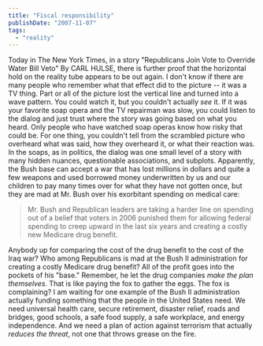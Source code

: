 ```yaml
---
title: "Fiscal responsibility"
publishDate: "2007-11-07"
tags: 
  - "reality"
---
```


Today in The New York Times, in a story "Republicans Join Vote to Override Water Bill Veto" By CARL HULSE, there is further proof that the horizontal hold on the reality tube appears to be out again. I don't know if there are many people who remember what that effect did to the picture -- it was a TV thing. Part or all of the picture lost the vertical line and turned into a wave pattern. You could watch it, but you couldn't actually _see_ it. If it was your favorite soap opera and the TV repairman was slow, you could listen to the dialog and just trust where the story was going based on what you heard. Only people who have watched soap operas know how risky that could be. For one thing, you couldn't tell from the scrambled picture who overheard what was said, how they overheard it, or what their reaction was. In the soaps, as in politics, the dialog was one small level of a story with many hidden nuances, questionable associations, and subplots. Apparently, the Bush base can accept a war that has lost millions in dollars and quite a few weapons and used borrowed money underwritten by us and our children to pay many times over for what they have not gotten once, but they are mad at Mr. Bush over his exorbitant spending on medical care:

> Mr. Bush and Republican leaders are taking a harder line on spending out of a belief that voters in 2006 punished them for allowing federal spending to creep upward in the last six years and creating a costly new Medicare drug benefit.

Anybody up for comparing the cost of the drug benefit to the cost of the Iraq war? Who among Republicans is mad at the Bush II administration for creating a costly Medicare drug benefit? All of the profit goes into the pockets of his "base." Remember, he let the drug companies _make the plan themselves._ That is like paying the fox to gather the eggs. The fox is complaining? I am waiting for one example of the Bush II administration actually funding something that the people in the United States need. We need universal health care, secure retirement, disaster relief, roads and bridges, good schools, a safe food supply, a safe workplace, and energy independence. And we need a plan of action against terrorism that actually _reduces the threat_, not one that throws grease on the fire.
